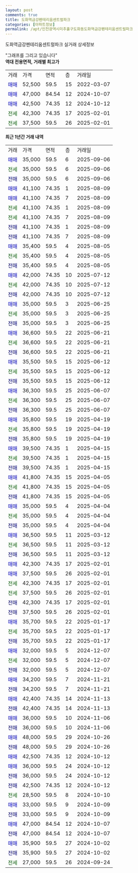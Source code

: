 ```yaml
---
layout: post
comments: true
title: 도화역금강펜테리움센트럴파크
categories: [아파트정보]
permalink: /apt/인천광역시미추홀구도화동도화역금강펜테리움센트럴파크
---
```


도화역금강펜테리움센트럴파크 실거래 상세정보

<script type="text/javascript">
  google.charts.load('current', {'packages':['line', 'corechart']});
  google.charts.setOnLoadCallback(drawChart);

  function drawChart() {
    var data = new google.visualization.DataTable();
    data.addColumn('date', '거래일');
    data.addColumn('number', "매매");
    data.addColumn('number', "전세");
    data.addColumn('number', "전매");

    data.addRows([[new Date(Date.parse("2025-09-06")), 35000, null, null], [new Date(Date.parse("2025-09-06")), null, 35000, null], [new Date(Date.parse("2025-09-06")), null, null, 35000], [new Date(Date.parse("2025-08-09")), 41100, null, null], [new Date(Date.parse("2025-08-09")), 41100, null, null], [new Date(Date.parse("2025-08-09")), null, 41100, null], [new Date(Date.parse("2025-08-09")), null, 41100, null], [new Date(Date.parse("2025-08-09")), null, null, 41100], [new Date(Date.parse("2025-08-09")), null, null, 41100], [new Date(Date.parse("2025-08-05")), 35400, null, null], [new Date(Date.parse("2025-08-05")), null, 35400, null], [new Date(Date.parse("2025-08-05")), null, null, 35400], [new Date(Date.parse("2025-07-12")), 42000, null, null], [new Date(Date.parse("2025-07-12")), null, 42000, null], [new Date(Date.parse("2025-07-12")), null, null, 42000], [new Date(Date.parse("2025-06-25")), 35000, null, null], [new Date(Date.parse("2025-06-25")), null, 35000, null], [new Date(Date.parse("2025-06-25")), null, null, 35000], [new Date(Date.parse("2025-06-21")), 36600, null, null], [new Date(Date.parse("2025-06-21")), null, 36600, null], [new Date(Date.parse("2025-06-21")), null, null, 36600], [new Date(Date.parse("2025-06-12")), 35500, null, null], [new Date(Date.parse("2025-06-12")), null, 35500, null], [new Date(Date.parse("2025-06-12")), null, null, 35500], [new Date(Date.parse("2025-06-07")), 36300, null, null], [new Date(Date.parse("2025-06-07")), null, 36300, null], [new Date(Date.parse("2025-06-07")), null, null, 36300], [new Date(Date.parse("2025-04-19")), 35800, null, null], [new Date(Date.parse("2025-04-19")), null, 35800, null], [new Date(Date.parse("2025-04-19")), null, null, 35800], [new Date(Date.parse("2025-04-15")), 39500, null, null], [new Date(Date.parse("2025-04-15")), null, 39500, null], [new Date(Date.parse("2025-04-15")), null, null, 39500], [new Date(Date.parse("2025-04-05")), 41800, null, null], [new Date(Date.parse("2025-04-05")), null, 41800, null], [new Date(Date.parse("2025-04-05")), null, null, 41800], [new Date(Date.parse("2025-04-04")), 35000, null, null], [new Date(Date.parse("2025-04-04")), null, 35000, null], [new Date(Date.parse("2025-04-04")), null, null, 35000], [new Date(Date.parse("2025-03-12")), 36500, null, null], [new Date(Date.parse("2025-03-12")), null, 36500, null], [new Date(Date.parse("2025-03-12")), null, null, 36500], [new Date(Date.parse("2025-02-01")), 42300, null, null], [new Date(Date.parse("2025-02-01")), 37500, null, null], [new Date(Date.parse("2025-02-01")), null, 42300, null], [new Date(Date.parse("2025-02-01")), null, 37500, null], [new Date(Date.parse("2025-02-01")), null, null, 42300], [new Date(Date.parse("2025-02-01")), null, null, 37500], [new Date(Date.parse("2025-01-17")), 35700, null, null], [new Date(Date.parse("2025-01-17")), null, 35700, null], [new Date(Date.parse("2025-01-17")), null, null, 35700], [new Date(Date.parse("2024-12-07")), 32000, null, null], [new Date(Date.parse("2024-12-07")), null, 32000, null], [new Date(Date.parse("2024-12-07")), null, null, 32000], [new Date(Date.parse("2024-11-21")), 34200, null, null], [new Date(Date.parse("2024-11-21")), null, null, 34200], [new Date(Date.parse("2024-11-13")), 42400, null, null], [new Date(Date.parse("2024-11-13")), null, null, 42400], [new Date(Date.parse("2024-11-06")), 36000, null, null], [new Date(Date.parse("2024-11-06")), null, null, 36000], [new Date(Date.parse("2024-10-26")), 48000, null, null], [new Date(Date.parse("2024-10-26")), null, null, 48000], [new Date(Date.parse("2024-10-12")), 42500, null, null], [new Date(Date.parse("2024-10-12")), 36000, null, null], [new Date(Date.parse("2024-10-12")), null, null, 36000], [new Date(Date.parse("2024-10-12")), null, null, 42500], [new Date(Date.parse("2024-10-10")), null, 28500, null], [new Date(Date.parse("2024-10-09")), 33000, null, null], [new Date(Date.parse("2024-10-09")), null, null, 33000], [new Date(Date.parse("2024-10-07")), 47000, null, null], [new Date(Date.parse("2024-10-07")), null, null, 47000], [new Date(Date.parse("2024-10-02")), 35900, null, null], [new Date(Date.parse("2024-10-02")), null, null, 35900], [new Date(Date.parse("2024-09-24")), null, 27000, null]]);

    var options = {
      hAxis: {
        format: 'yyyy/MM/dd'
      },    
      lineWidth: 0,
      pointsVisible: true,    
      title: '최근 1년간 유형별 실거래가 분포',
      legend: { position: 'bottom' }
    };

    var formatter = new google.visualization.NumberFormat({pattern:'###,###'} );
    formatter.format(data, 1);
    formatter.format(data, 2);
    
    setTimeout(function() {
        var chart = new google.visualization.LineChart(document.getElementById('columnchart_material'));
        chart.draw(data, (options));
        document.getElementById('loading').style.display = 'none';
    }, 200);
  }
</script>


<div id="loading" style="z-index:20; display: block; margin-left: 0px">"그래프를 그리고 있습니다"</div>
<div id="columnchart_material" style="width: 95%; margin-left: 0px; display: block"></div>
<!-- contents start -->
<b>역대 전용면적, 거래별 최고가</b>
<table class="sortable">
    <tr>
      <td>거래</td>
      <td>가격</td>
      <td>면적</td>
      <td>층</td>
      <td>거래일</td>
    </tr>
        <tr>
          <td><a style="color: blue">매매</a></td>
          <td>52,500</td>
          <td>59.5</td>
          <td>15</td>
          <td>2022-03-07</td>
        </tr>            <tr>
          <td><a style="color: blue">매매</a></td>
          <td>47,000</td>
          <td>84.54</td>
          <td>12</td>
          <td>2024-10-07</td>
        </tr>            <tr>
          <td><a style="color: blue">매매</a></td>
          <td>42,500</td>
          <td>74.35</td>
          <td>12</td>
          <td>2024-10-12</td>
        </tr>        
        <tr>
              <td><a style="color: darkgreen">전세</a></td>
              <td>42,300</td>
              <td>74.35</td>
              <td>17</td>
              <td>2025-02-01</td>
            </tr>            <tr>
              <td><a style="color: darkgreen">전세</a></td>
              <td>37,500</td>
              <td>59.5</td>
              <td>26</td>
              <td>2025-02-01</td>
            </tr>        
    
</table>

<b>최근 1년간 거래 내역</b>

<table class="sortable">
    <tr>
      <td>거래</td>
      <td>가격</td>
      <td>면적</td>
      <td>층</td>
      <td>거래일</td>
    </tr>
    <tr>
      <td><a style="color: blue">매매</a></td>
      <td>35,000</td>
      <td>59.5</td>
      <td>6</td>
      <td>2025-09-06</td>
    </tr>          <tr>
      <td><a style="color: darkgreen">전세</a></td>
      <td>35,000</td>
      <td>59.5</td>
      <td>6</td>
      <td>2025-09-06</td>
    </tr>          <tr>
      <td><a style="color: darkblue">전매</a></td>
      <td>35,000</td>
      <td>59.5</td>
      <td>6</td>
      <td>2025-09-06</td>
    </tr>          <tr>
      <td><a style="color: blue">매매</a></td>
      <td>41,100</td>
      <td>74.35</td>
      <td>1</td>
      <td>2025-08-09</td>
    </tr>          <tr>
      <td><a style="color: blue">매매</a></td>
      <td>41,100</td>
      <td>74.35</td>
      <td>7</td>
      <td>2025-08-09</td>
    </tr>          <tr>
      <td><a style="color: darkgreen">전세</a></td>
      <td>41,100</td>
      <td>74.35</td>
      <td>1</td>
      <td>2025-08-09</td>
    </tr>          <tr>
      <td><a style="color: darkgreen">전세</a></td>
      <td>41,100</td>
      <td>74.35</td>
      <td>7</td>
      <td>2025-08-09</td>
    </tr>          <tr>
      <td><a style="color: darkblue">전매</a></td>
      <td>41,100</td>
      <td>74.35</td>
      <td>1</td>
      <td>2025-08-09</td>
    </tr>          <tr>
      <td><a style="color: darkblue">전매</a></td>
      <td>41,100</td>
      <td>74.35</td>
      <td>7</td>
      <td>2025-08-09</td>
    </tr>          <tr>
      <td><a style="color: blue">매매</a></td>
      <td>35,400</td>
      <td>59.5</td>
      <td>4</td>
      <td>2025-08-05</td>
    </tr>          <tr>
      <td><a style="color: darkgreen">전세</a></td>
      <td>35,400</td>
      <td>59.5</td>
      <td>4</td>
      <td>2025-08-05</td>
    </tr>          <tr>
      <td><a style="color: darkblue">전매</a></td>
      <td>35,400</td>
      <td>59.5</td>
      <td>4</td>
      <td>2025-08-05</td>
    </tr>          <tr>
      <td><a style="color: blue">매매</a></td>
      <td>42,000</td>
      <td>74.35</td>
      <td>10</td>
      <td>2025-07-12</td>
    </tr>          <tr>
      <td><a style="color: darkgreen">전세</a></td>
      <td>42,000</td>
      <td>74.35</td>
      <td>10</td>
      <td>2025-07-12</td>
    </tr>          <tr>
      <td><a style="color: darkblue">전매</a></td>
      <td>42,000</td>
      <td>74.35</td>
      <td>10</td>
      <td>2025-07-12</td>
    </tr>          <tr>
      <td><a style="color: blue">매매</a></td>
      <td>35,000</td>
      <td>59.5</td>
      <td>3</td>
      <td>2025-06-25</td>
    </tr>          <tr>
      <td><a style="color: darkgreen">전세</a></td>
      <td>35,000</td>
      <td>59.5</td>
      <td>3</td>
      <td>2025-06-25</td>
    </tr>          <tr>
      <td><a style="color: darkblue">전매</a></td>
      <td>35,000</td>
      <td>59.5</td>
      <td>3</td>
      <td>2025-06-25</td>
    </tr>          <tr>
      <td><a style="color: blue">매매</a></td>
      <td>36,600</td>
      <td>59.5</td>
      <td>22</td>
      <td>2025-06-21</td>
    </tr>          <tr>
      <td><a style="color: darkgreen">전세</a></td>
      <td>36,600</td>
      <td>59.5</td>
      <td>22</td>
      <td>2025-06-21</td>
    </tr>          <tr>
      <td><a style="color: darkblue">전매</a></td>
      <td>36,600</td>
      <td>59.5</td>
      <td>22</td>
      <td>2025-06-21</td>
    </tr>          <tr>
      <td><a style="color: blue">매매</a></td>
      <td>35,500</td>
      <td>59.5</td>
      <td>15</td>
      <td>2025-06-12</td>
    </tr>          <tr>
      <td><a style="color: darkgreen">전세</a></td>
      <td>35,500</td>
      <td>59.5</td>
      <td>15</td>
      <td>2025-06-12</td>
    </tr>          <tr>
      <td><a style="color: darkblue">전매</a></td>
      <td>35,500</td>
      <td>59.5</td>
      <td>15</td>
      <td>2025-06-12</td>
    </tr>          <tr>
      <td><a style="color: blue">매매</a></td>
      <td>36,300</td>
      <td>59.5</td>
      <td>25</td>
      <td>2025-06-07</td>
    </tr>          <tr>
      <td><a style="color: darkgreen">전세</a></td>
      <td>36,300</td>
      <td>59.5</td>
      <td>25</td>
      <td>2025-06-07</td>
    </tr>          <tr>
      <td><a style="color: darkblue">전매</a></td>
      <td>36,300</td>
      <td>59.5</td>
      <td>25</td>
      <td>2025-06-07</td>
    </tr>          <tr>
      <td><a style="color: blue">매매</a></td>
      <td>35,800</td>
      <td>59.5</td>
      <td>19</td>
      <td>2025-04-19</td>
    </tr>          <tr>
      <td><a style="color: darkgreen">전세</a></td>
      <td>35,800</td>
      <td>59.5</td>
      <td>19</td>
      <td>2025-04-19</td>
    </tr>          <tr>
      <td><a style="color: darkblue">전매</a></td>
      <td>35,800</td>
      <td>59.5</td>
      <td>19</td>
      <td>2025-04-19</td>
    </tr>          <tr>
      <td><a style="color: blue">매매</a></td>
      <td>39,500</td>
      <td>74.35</td>
      <td>1</td>
      <td>2025-04-15</td>
    </tr>          <tr>
      <td><a style="color: darkgreen">전세</a></td>
      <td>39,500</td>
      <td>74.35</td>
      <td>1</td>
      <td>2025-04-15</td>
    </tr>          <tr>
      <td><a style="color: darkblue">전매</a></td>
      <td>39,500</td>
      <td>74.35</td>
      <td>1</td>
      <td>2025-04-15</td>
    </tr>          <tr>
      <td><a style="color: blue">매매</a></td>
      <td>41,800</td>
      <td>74.35</td>
      <td>15</td>
      <td>2025-04-05</td>
    </tr>          <tr>
      <td><a style="color: darkgreen">전세</a></td>
      <td>41,800</td>
      <td>74.35</td>
      <td>15</td>
      <td>2025-04-05</td>
    </tr>          <tr>
      <td><a style="color: darkblue">전매</a></td>
      <td>41,800</td>
      <td>74.35</td>
      <td>15</td>
      <td>2025-04-05</td>
    </tr>          <tr>
      <td><a style="color: blue">매매</a></td>
      <td>35,000</td>
      <td>59.5</td>
      <td>4</td>
      <td>2025-04-04</td>
    </tr>          <tr>
      <td><a style="color: darkgreen">전세</a></td>
      <td>35,000</td>
      <td>59.5</td>
      <td>4</td>
      <td>2025-04-04</td>
    </tr>          <tr>
      <td><a style="color: darkblue">전매</a></td>
      <td>35,000</td>
      <td>59.5</td>
      <td>4</td>
      <td>2025-04-04</td>
    </tr>          <tr>
      <td><a style="color: blue">매매</a></td>
      <td>36,500</td>
      <td>59.5</td>
      <td>11</td>
      <td>2025-03-12</td>
    </tr>          <tr>
      <td><a style="color: darkgreen">전세</a></td>
      <td>36,500</td>
      <td>59.5</td>
      <td>11</td>
      <td>2025-03-12</td>
    </tr>          <tr>
      <td><a style="color: darkblue">전매</a></td>
      <td>36,500</td>
      <td>59.5</td>
      <td>11</td>
      <td>2025-03-12</td>
    </tr>          <tr>
      <td><a style="color: blue">매매</a></td>
      <td>42,300</td>
      <td>74.35</td>
      <td>17</td>
      <td>2025-02-01</td>
    </tr>          <tr>
      <td><a style="color: blue">매매</a></td>
      <td>37,500</td>
      <td>59.5</td>
      <td>26</td>
      <td>2025-02-01</td>
    </tr>          <tr>
      <td><a style="color: darkgreen">전세</a></td>
      <td>42,300</td>
      <td>74.35</td>
      <td>17</td>
      <td>2025-02-01</td>
    </tr>          <tr>
      <td><a style="color: darkgreen">전세</a></td>
      <td>37,500</td>
      <td>59.5</td>
      <td>26</td>
      <td>2025-02-01</td>
    </tr>          <tr>
      <td><a style="color: darkblue">전매</a></td>
      <td>42,300</td>
      <td>74.35</td>
      <td>17</td>
      <td>2025-02-01</td>
    </tr>          <tr>
      <td><a style="color: darkblue">전매</a></td>
      <td>37,500</td>
      <td>59.5</td>
      <td>26</td>
      <td>2025-02-01</td>
    </tr>          <tr>
      <td><a style="color: blue">매매</a></td>
      <td>35,700</td>
      <td>59.5</td>
      <td>22</td>
      <td>2025-01-17</td>
    </tr>          <tr>
      <td><a style="color: darkgreen">전세</a></td>
      <td>35,700</td>
      <td>59.5</td>
      <td>22</td>
      <td>2025-01-17</td>
    </tr>          <tr>
      <td><a style="color: darkblue">전매</a></td>
      <td>35,700</td>
      <td>59.5</td>
      <td>22</td>
      <td>2025-01-17</td>
    </tr>          <tr>
      <td><a style="color: blue">매매</a></td>
      <td>32,000</td>
      <td>59.5</td>
      <td>5</td>
      <td>2024-12-07</td>
    </tr>          <tr>
      <td><a style="color: darkgreen">전세</a></td>
      <td>32,000</td>
      <td>59.5</td>
      <td>5</td>
      <td>2024-12-07</td>
    </tr>          <tr>
      <td><a style="color: darkblue">전매</a></td>
      <td>32,000</td>
      <td>59.5</td>
      <td>5</td>
      <td>2024-12-07</td>
    </tr>          <tr>
      <td><a style="color: blue">매매</a></td>
      <td>34,200</td>
      <td>59.5</td>
      <td>7</td>
      <td>2024-11-21</td>
    </tr>          <tr>
      <td><a style="color: darkblue">전매</a></td>
      <td>34,200</td>
      <td>59.5</td>
      <td>7</td>
      <td>2024-11-21</td>
    </tr>          <tr>
      <td><a style="color: blue">매매</a></td>
      <td>42,400</td>
      <td>74.35</td>
      <td>14</td>
      <td>2024-11-13</td>
    </tr>          <tr>
      <td><a style="color: darkblue">전매</a></td>
      <td>42,400</td>
      <td>74.35</td>
      <td>14</td>
      <td>2024-11-13</td>
    </tr>          <tr>
      <td><a style="color: blue">매매</a></td>
      <td>36,000</td>
      <td>59.5</td>
      <td>10</td>
      <td>2024-11-06</td>
    </tr>          <tr>
      <td><a style="color: darkblue">전매</a></td>
      <td>36,000</td>
      <td>59.5</td>
      <td>10</td>
      <td>2024-11-06</td>
    </tr>          <tr>
      <td><a style="color: blue">매매</a></td>
      <td>48,000</td>
      <td>59.5</td>
      <td>29</td>
      <td>2024-10-26</td>
    </tr>          <tr>
      <td><a style="color: darkblue">전매</a></td>
      <td>48,000</td>
      <td>59.5</td>
      <td>29</td>
      <td>2024-10-26</td>
    </tr>          <tr>
      <td><a style="color: blue">매매</a></td>
      <td>42,500</td>
      <td>74.35</td>
      <td>12</td>
      <td>2024-10-12</td>
    </tr>          <tr>
      <td><a style="color: blue">매매</a></td>
      <td>36,000</td>
      <td>59.5</td>
      <td>24</td>
      <td>2024-10-12</td>
    </tr>          <tr>
      <td><a style="color: darkblue">전매</a></td>
      <td>36,000</td>
      <td>59.5</td>
      <td>24</td>
      <td>2024-10-12</td>
    </tr>          <tr>
      <td><a style="color: darkblue">전매</a></td>
      <td>42,500</td>
      <td>74.35</td>
      <td>12</td>
      <td>2024-10-12</td>
    </tr>          <tr>
      <td><a style="color: darkgreen">전세</a></td>
      <td>28,500</td>
      <td>59.5</td>
      <td>8</td>
      <td>2024-10-10</td>
    </tr>          <tr>
      <td><a style="color: blue">매매</a></td>
      <td>33,000</td>
      <td>59.5</td>
      <td>9</td>
      <td>2024-10-09</td>
    </tr>          <tr>
      <td><a style="color: darkblue">전매</a></td>
      <td>33,000</td>
      <td>59.5</td>
      <td>9</td>
      <td>2024-10-09</td>
    </tr>          <tr>
      <td><a style="color: blue">매매</a></td>
      <td>47,000</td>
      <td>84.54</td>
      <td>12</td>
      <td>2024-10-07</td>
    </tr>          <tr>
      <td><a style="color: darkblue">전매</a></td>
      <td>47,000</td>
      <td>84.54</td>
      <td>12</td>
      <td>2024-10-07</td>
    </tr>          <tr>
      <td><a style="color: blue">매매</a></td>
      <td>35,900</td>
      <td>59.5</td>
      <td>27</td>
      <td>2024-10-02</td>
    </tr>          <tr>
      <td><a style="color: darkblue">전매</a></td>
      <td>35,900</td>
      <td>59.5</td>
      <td>27</td>
      <td>2024-10-02</td>
    </tr>          <tr>
      <td><a style="color: darkgreen">전세</a></td>
      <td>27,000</td>
      <td>59.5</td>
      <td>26</td>
      <td>2024-09-24</td>
    </tr>      </table>
<!-- contents end -->    

